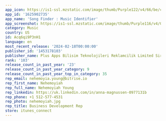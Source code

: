 ```yaml
---
app_icon: https://is1-ssl.mzstatic.com/image/thumb/Purple122/v4/66/be/c3/66bec311-ea6e-7d89-2c74-70122a0a228c/AppIcon-0-0-1x_U007emarketing-0-7-0-85-220.png/1024x1024bb.png
app_id: '1625902735'
app_name: 'Song Finder : Music Identifier'
app_screenshot: https://is1-ssl.mzstatic.com/image/thumb/Purple116/v4/0c/c5/30/0cc530c7-4fc7-0d4b-aa55-1e74f391a71a/14b6a6d8-d015-4935-a2c7-e36462d3dc7b_Ver1.jpg/1242x2688bb.png
category: Music
country: US
id: Acq6qi9P3nH1
language: en
most_recent_release: '2024-02-18T00:00:00'
publisher_id: '1453178103'
publisher_name: Plus Apps Bilisim Teknolojileri Reklamcilik Limited Sirketi
rank: '103'
release_count_in_past_year: '23'
release_count_in_past_year_category: 9
release_count_in_past_year_top_in_category: 35
rep_email: nehemoyia.young@bitrise.io
rep_first_name: Nehemoyiah
rep_full_name: Nehemoyiah Young
rep_linkedin: https://uk.linkedin.com/in/anna-magnussen-0977131b
rep_phone: +1 512-577-4531
rep_photo: nehemoyiah.jpg
rep_title: Business Development Rep
store: itunes_connect
---
```

